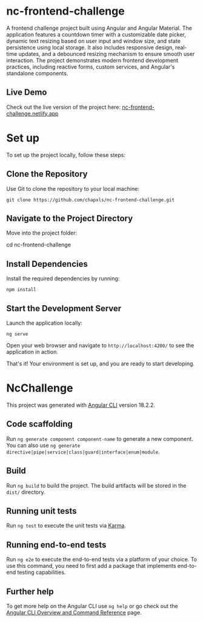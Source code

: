 # nc-frontend-challenge

A frontend challenge project built using Angular and Angular Material. The application features a countdown timer with a customizable date picker, dynamic text resizing based on user input and window size, and state persistence using local storage. It also includes responsive design, real-time updates, and a debounced resizing mechanism to ensure smooth user interaction. The project demonstrates modern frontend development practices, including reactive forms, custom services, and Angular's standalone components.

## Live Demo

Check out the live version of the project here: [nc-frontend-challenge.netlify.app](https://nc-frontend-challenge.netlify.app/)

# Set up

To set up the project locally, follow these steps:

## Clone the Repository
Use Git to clone the repository to your local machine:

`git clone https://github.com/chapxls/nc-frontend-challenge.git`

## Navigate to the Project Directory
Move into the project folder:

cd nc-frontend-challenge

## Install Dependencies
Install the required dependencies by running:

`npm install`

## Start the Development Server
Launch the application locally:

`ng serve`

Open your web browser and navigate to `http://localhost:4200/` to see the application in action.

That's it! Your environment is set up, and you are ready to start developing.

# NcChallenge

This project was generated with [Angular CLI](https://github.com/angular/angular-cli) version 18.2.2.

## Code scaffolding

Run `ng generate component component-name` to generate a new component. You can also use `ng generate directive|pipe|service|class|guard|interface|enum|module`.

## Build

Run `ng build` to build the project. The build artifacts will be stored in the `dist/` directory.

## Running unit tests

Run `ng test` to execute the unit tests via [Karma](https://karma-runner.github.io).

## Running end-to-end tests

Run `ng e2e` to execute the end-to-end tests via a platform of your choice. To use this command, you need to first add a package that implements end-to-end testing capabilities.

## Further help

To get more help on the Angular CLI use `ng help` or go check out the [Angular CLI Overview and Command Reference](https://angular.dev/tools/cli) page.
